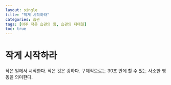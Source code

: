 ```yaml
---
layout: single
title: "작게 시작하라"
categories: 습관
tags: [아주 작은 습관의 힘, 습관의 디테일]
toc: true
---
```


# 작게 시작하라
작은 일에서 시작한다. 작은 것은 강하다.
구체적으로는 30초 안에 할 수 있는 사소한 행동을 의미한다.

